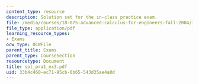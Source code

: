 ```yaml
---
content_type: resource
description: Solution set for the in-class practice exam.
file: /media/courses/18-075-advanced-calculus-for-engineers-fall-2004/33b4c460ec7195cb0b65543d35ae4a0d_sol_pra1_ex3.pdf
file_type: application/pdf
learning_resource_types:
- Exams
ocw_type: OCWFile
parent_title: Exams
parent_type: CourseSection
resourcetype: Document
title: sol_pra1_ex3.pdf
uid: 33b4c460-ec71-95cb-0b65-543d35ae4a0d
---
```

